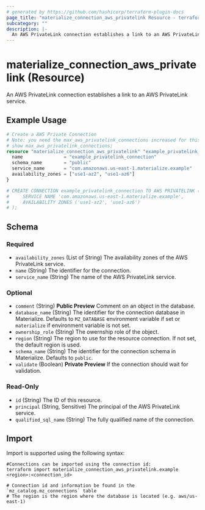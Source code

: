 ```yaml
---
# generated by https://github.com/hashicorp/terraform-plugin-docs
page_title: "materialize_connection_aws_privatelink Resource - terraform-provider-materialize"
subcategory: ""
description: |-
  An AWS PrivateLink connection establishes a link to an AWS PrivateLink service.
---
```


# materialize_connection_aws_privatelink (Resource)

An AWS PrivateLink connection establishes a link to an AWS PrivateLink service.

## Example Usage

```terraform
# Create a AWS Private Connection
# Note: you need the max_aws_privatelink_connections increased for this to work:
# show max_aws_privatelink_connections;
resource "materialize_connection_aws_privatelink" "example_privatelink_connection" {
  name               = "example_privatelink_connection"
  schema_name        = "public"
  service_name       = "com.amazonaws.us-east-1.materialize.example"
  availability_zones = ["use1-az2", "use1-az6"]
}

# CREATE CONNECTION example_privatelink_connection TO AWS PRIVATELINK (
#     SERVICE NAME 'com.amazonaws.us-east-1.materialize.example',
#     AVAILABILITY ZONES ('use1-az2', 'use1-az6')
# );
```

<!-- schema generated by tfplugindocs -->
## Schema

### Required

- `availability_zones` (List of String) The availability zones of the AWS PrivateLink service.
- `name` (String) The identifier for the connection.
- `service_name` (String) The name of the AWS PrivateLink service.

### Optional

- `comment` (String) **Public Preview** Comment on an object in the database.
- `database_name` (String) The identifier for the connection database in Materialize. Defaults to `MZ_DATABASE` environment variable if set or `materialize` if environment variable is not set.
- `ownership_role` (String) The owernship role of the object.
- `region` (String) The region to use for the resource connection. If not set, the default region is used.
- `schema_name` (String) The identifier for the connection schema in Materialize. Defaults to `public`.
- `validate` (Boolean) **Private Preview** If the connection should wait for validation.

### Read-Only

- `id` (String) The ID of this resource.
- `principal` (String, Sensitive) The principal of the AWS PrivateLink service.
- `qualified_sql_name` (String) The fully qualified name of the connection.

## Import

Import is supported using the following syntax:

```shell
#Connections can be imported using the connection id:
terraform import materialize_connection_aws_privatelink.example <region>:<connection_id>

# Connection id and information be found in the `mz_catalog.mz_connections` table
# The region is the region where the database is located (e.g. aws/us-east-1)
```
